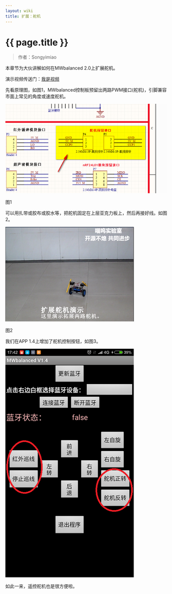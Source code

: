 ```yaml
---
layout: wiki
title: 扩展：舵机
---
```


# {{ page.title }}

> 作者：Songyimiao

本章节为大伙讲解如何在MWbalanced 2.0上扩展舵机。

演示视频传送门：[我是视频](http://v.youku.com/v_show/id_XMTU3NjM1ODM4MA==.html)

先看原理图，如图1，MWbalanced控制板预留出两路PWM接口(舵机)，引脚兼容市面上常见的角度或速度舵机。

![舵机](/img/wiki/servo-001.png)

图1

可以用扎带或胶布或胶水等，把舵机固定在上层亚克力板上，然后再接好线。如图2。

![舵机安装](/img/wiki/servo-002.png)

图2

我们在APP 1.4上增加了舵机控制按钮，如图3。

![APP1.4](/img/wiki/servo-003.png)

如此一来，遥控舵机也是很方便啦。
